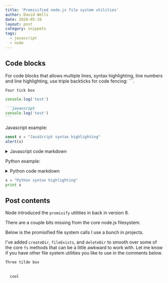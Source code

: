 ```yaml
---
title: 'Promisified node.js file system utilities'
author: David Wells
date: 2020-05-10
layout: post
category: snippets
tags:
  - javascript
  - node
---
```


## Code blocks

For code blocks that allows multiple lines, syntax highlighting, line numbers and line highlighting, use triple backticks for code fencing: ```.

````md
Four tick box
````

```javascript prop=here
console.log('test')
```

````md
```javascript
console.log('test')
```
````

Javascript example:

```javascript
const s = "JavaScript syntax highlighting"
alert(s)
```

<details>
  <summary>Javascript code markdown</summary>

  ````md
  ```javascript
  const s = "JavaScript syntax highlighting"
  alert(s)
  ```
  ````
</details>

Python example:

<details>
  <summary>Python code markdown</summary>

  ````md
  ```python
  s = "zPython syntax highlighting"
  print s
  ```
  ````
</details>


```python
s = "Python syntax highlighting"
print s
```

## Post contents

Node introduced the `promisify` utilities in back in version 8.

There are a couple bits missing from the core node.js filesystem.

Below is the promisified file system calls I use a bunch in projects.

I've added `createDir`, `fileExists`, and `deleteDir` to smooth over some of the core `fs` methods that can be a little awkward to work with.
Let me know if you have other file system utilities you like to use in the comments below.

~~~md
Three tilde box
~~~


<pre>
  <code>
  cool
  </code>
</pre>
